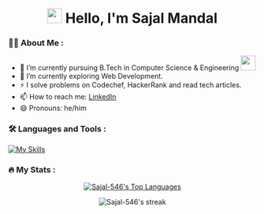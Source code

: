 <div>
  <h1 align="center"> <img src="https://media.giphy.com/media/hvRJCLFzcasrR4ia7z/giphy.gif" width="30px"/>
  Hello, I'm Sajal Mandal</h1>
</div>


### 🧑‍💻 About Me :

- 🔭 I’m currently pursuing B.Tech in Computer Science & Engineering <img src="https://media.giphy.com/media/WUlplcMpOCEmTGBtBW/giphy.gif" width="30">
- 🌱 I’m currently exploring Web Development.
- ⚡ I solve problems on Codechef, HackerRank and read tech articles.
- 📫 How to reach me: [LinkedIn](https://www.linkedin.com/in/sajal-mandal-204665201/)
- 😄 Pronouns: he/him



### 🛠️ Languages and Tools :
[![My Skills](https://skillicons.dev/icons?i=c,cpp,python,html,css,js,nodejs,express,mongodb,vscode,git)](https://skillicons.dev)


### 🔥 My Stats :
<p align="center">
  <a href="https://github.com/Sajal546/github-readme-stats"><img alt="Sajal-546's Top Languages" src="https://github-readme-stats-sigma-five.vercel.app/api/top-langs/?username=Sajal546-96&langs_count=8&count_private=true&layout=compact&theme=dark&background=000000" /></a>
</p>

<p align="center">
    <img src="http://github-readme-streak-stats.herokuapp.com?user=Sajal-546&theme=dark&background=000000)](https://git.io/streak-stats" alt="Sajal-546's streak">
</p>

